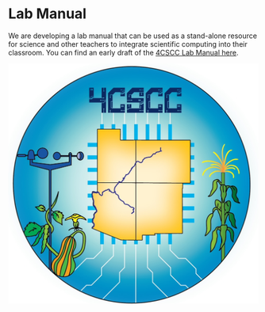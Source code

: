 # Lab Manual

We are developing a lab manual that can be used as a stand-alone resource for science and other teachers to integrate scientific computing into their classroom.
You can find an early draft of the [4CSCC Lab Manual here](https://four-corners-scientific-computing.org/lab-manual/).

![](/images/4cscc-art-1.jpg "4CSCC art.")